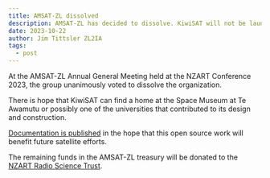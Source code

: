 ```yaml
---
title: AMSAT-ZL dissolved
description: AMSAT-ZL has decided to dissolve. KiwiSAT will not be launched, but hopefully it can find a home where it will be displayed.  Design documentation is openly published.
date: 2023-10-22
author: Jim Tittsler ZL2IA
tags:
  - post
---
```


At the AMSAT-ZL Annual General Meeting held at the NZART
Conference 2023, the group unanimously voted to dissolve
the organization.

There is hope that KiwiSAT can find a home at the Space
Museum at Te Awamutu or possibly one of the universities
that contributed to its design and construction.

[Documentation is published](https://github.com/AMSAT-ZL)
in the hope that this open source work will benefit future
satellite efforts.

The remaining funds in the AMSAT-ZL treasury will be
donated to the [NZART Radio Science Trust](https://www.nzart.org.nz/nzart/trust).
